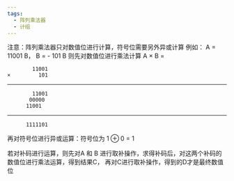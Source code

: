 ```yaml
---
tags:
  - 阵列乘法器
  - 计组
---
```


注意：阵列乘法器只对数值位进行计算，符号位需要另外异或计算
例如： A = 11001 B，   B = - 101 B
则先对数值位进行乘法计算 A × B = 

			11001
	×         101

---
			11001
		   00000
		  11001

---
		  1111101
再对符号位进行异或运算：符号位为 $1\oplus 0$ = 1


若对补码进行运算，则先对A 和 B 进行取补操作，求得补码后，对这两个补码的数值位进行乘法运算，得到结果C， 再对C进行取补操作，得到的D才是最终数值位